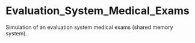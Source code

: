 # Evaluation_System_Medical_Exams
Simulation of an evaluation system medical exams (shared memory system).
